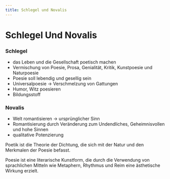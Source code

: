 ```yaml
---
title: Schlegel und Novalis
---
```

# Schlegel Und Novalis

### Schlegel

- das Leben und die Gesellschaft poetisch machen
- Vermischung von Poesie, Prosa, Genialität, Kritik, Kunstpoesie und Naturpoesie
- Poesie soll lebendig und gesellig sein
- Universalpoesie → Verschmelzung von Gattungen
- Humor, Witz poesieren
- Bildungsstoff

### Novalis

- Welt romantisieren → ursprünglicher Sinn
- Romantisierung durch Veränderung zum Undendliches, Geheimnisvollen und hohe Sinnen
- qualitative Potenzierung

Poetik ist die Theorie der Dichtung, die sich mit der Natur und den Merkmalen der Poesie befasst.

Poesie ist eine literarische Kunstform, die durch die Verwendung von sprachlichen Mitteln wie Metaphern, Rhythmus und Reim eine ästhetische Wirkung erzielt.